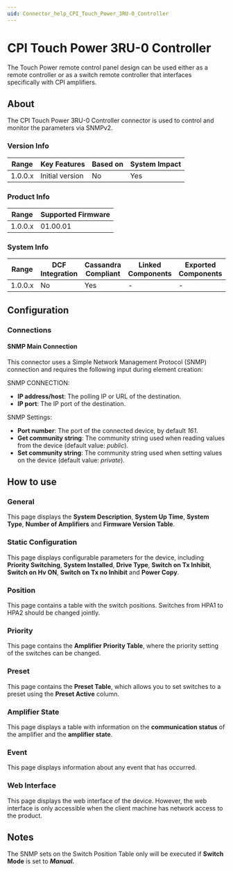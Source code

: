 ```yaml
---
uid: Connector_help_CPI_Touch_Power_3RU-0_Controller
---
```


# CPI Touch Power 3RU-0 Controller

The Touch Power remote control panel design can be used either as a remote controller or as a switch remote controller that interfaces specifically with CPI amplifiers.

## About

The CPI Touch Power 3RU-0 Controller connector is used to control and monitor the parameters via SNMPv2.

### Version Info

| Range     | Key Features     | Based on     | System Impact     |
|-----------|------------------|--------------|-------------------|
| 1.0.0.x   | Initial version  | No           | Yes               |

### Product Info

| Range     | Supported Firmware     |
|-----------|------------------------|
| 1.0.0.x   | 01.00.01               |

### System Info

| Range     | DCF Integration     | Cassandra Compliant     | Linked Components     | Exported Components     |
|-----------|---------------------|-------------------------|-----------------------|-------------------------|
| 1.0.0.x   | No                  | Yes                     | -                     | -                       |

## Configuration

### Connections

#### SNMP Main Connection

This connector uses a Simple Network Management Protocol (SNMP) connection and requires the following input during element creation:

SNMP CONNECTION:

- **IP address/host**: The polling IP or URL of the destination.
- **IP port**: The IP port of the destination.

SNMP Settings:

- **Port number**: The port of the connected device, by default *161*.
- **Get community string**: The community string used when reading values from the device (default value: *public*).
- **Set community string**: The community string used when setting values on the device (default value: *private*).

## How to use

### General

This page displays the **System Description**, **System Up Time**, **System Type**, **Number of Amplifiers** and **Firmware Version Table**.

### Static Configuration

This page displays configurable parameters for the device, including **Priority Switching**, **System Installed**, **Drive Type**, **Switch on Tx Inhibit**, **Switch on Hv ON**, **Switch on Tx no Inhibit** and **Power Copy**.

### Position

This page contains a table with the switch positions. Switches from HPA1 to HPA2 should be changed jointly.

### Priority

This page contains the **Amplifier** **Priority Table**, where the priority setting of the switches can be changed.

### Preset

This page contains the **Preset Table**, which allows you to set switches to a preset using the **Preset Active** column.

### Amplifier State

This page displays a table with information on the **communication status** of the amplifier and the **amplifier state**.

### Event

This page displays information about any event that has occurred.

### Web Interface

This page displays the web interface of the device. However, the web interface is only accessible when the client machine has network access to the product.

## Notes

The SNMP sets on the Switch Position Table only will be executed if **Switch Mode** is set to ***Manual.***
